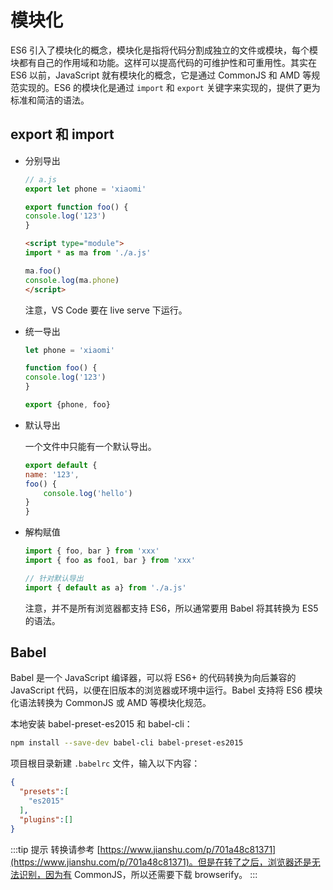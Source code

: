 # 模块化

ES6 引入了模块化的概念，模块化是指将代码分割成独立的文件或模块，每个模块都有自己的作用域和功能。这样可以提高代码的可维护性和可重用性。其实在 ES6 以前，JavaScript 就有模块化的概念，它是通过 CommonJS 和 AMD 等规范实现的。ES6 的模块化是通过 `import` 和 `export` 关键字来实现的，提供了更为标准和简洁的语法。

## export 和 import

- 分别导出

    ```js
    // a.js
    export let phone = 'xiaomi'

    export function foo() {
    console.log('123')
    }
    ```
    ```html
    <script type="module">
    import * as ma from './a.js'

    ma.foo()
    console.log(ma.phone)
    </script>
    ```
    
    注意，VS Code 要在 live serve 下运行。

- 统一导出  

    ```js
    let phone = 'xiaomi'

    function foo() {
    console.log('123')
    }

    export {phone, foo}
    ```

- 默认导出

    一个文件中只能有一个默认导出。

    ```js
    export default {
    name: '123',
    foo() {
        console.log('hello')
    }
    }
    ```

- 解构赋值  

    ```js
    import { foo, bar } from 'xxx'
    import { foo as foo1, bar } from 'xxx'

    // 针对默认导出
    import { default as a} from './a.js'
    ```
    
    注意，并不是所有浏览器都支持 ES6，所以通常要用 Babel 将其转换为 ES5 的语法。

## Babel

Babel 是一个 JavaScript 编译器，可以将 ES6+ 的代码转换为向后兼容的 JavaScript 代码，以便在旧版本的浏览器或环境中运行。Babel 支持将 ES6 模块化语法转换为 CommonJS 或 AMD 等模块化规范。

本地安装 babel-preset-es2015 和 babel-cli：

```sh
npm install --save-dev babel-cli babel-preset-es2015
```

项目根目录新建 `.babelrc` 文件，输入以下内容：

```json
{
  "presets":[
    "es2015"
  ],
  "plugins":[]
}
```

:::tip 提示
转换请参考 [https://www.jianshu.com/p/701a48c81371](https://www.jianshu.com/p/701a48c81371)。但是在转了之后，浏览器还是无法识别，因为有 CommonJS，所以还需要下载 browserify。
:::
